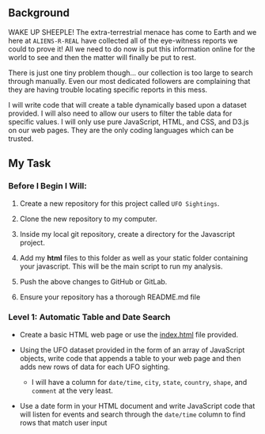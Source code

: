 
## Background

WAKE UP SHEEPLE! The extra-terrestrial menace has come to Earth and we here at `ALIENS-R-REAL` have collected all of the eye-witness reports we could to prove it! All we need to do now is put this information online for the world to see and then the matter will finally be put to rest.

There is just one tiny problem though... our collection is too large to search through manually. Even our most dedicated followers are complaining that they are having trouble locating specific reports in this mess.

  I will write code that will create a table dynamically based upon a dataset provided. I will also need to allow our users to filter the table data for specific values. I will only use pure JavaScript, HTML, and CSS, and D3.js on our web pages. They are the only coding languages which can be trusted.


## My Task

### Before I Begin I Will:

1. Create a new repository for this project called `UFO Sightings`.

2. Clone the new repository to my computer.

3. Inside my local git repository, create a directory for the Javascript project.

4. Add my **html** files to this folder as well as your static folder containing your javascript. This will be the main script to run my analysis.

5. Push the above changes to GitHub or GitLab.

6. Ensure your repository has  a thorough README.md file

### Level 1: Automatic Table and Date Search 

* Create a basic HTML web page or use the [index.html](StarterCode/index.html) file provided.

* Using the UFO dataset provided in the form of an array of JavaScript objects, write code that appends a table to your web page and then adds new rows of data for each UFO sighting.

  * I will have a column for `date/time`, `city`, `state`, `country`, `shape`, and `comment` at the very least.

* Use a date form in your HTML document and write JavaScript code that will listen for events and search through the `date/time` column to find rows that match user input
